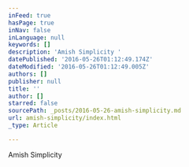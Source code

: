 ```yaml
---
inFeed: true
hasPage: true
inNav: false
inLanguage: null
keywords: []
description: 'Amish Simplicity '
datePublished: '2016-05-26T01:12:49.174Z'
dateModified: '2016-05-26T01:12:49.005Z'
authors: []
publisher: null
title: ''
author: []
starred: false
sourcePath: _posts/2016-05-26-amish-simplicity.md
url: amish-simplicity/index.html
_type: Article

---
```

Amish Simplicity